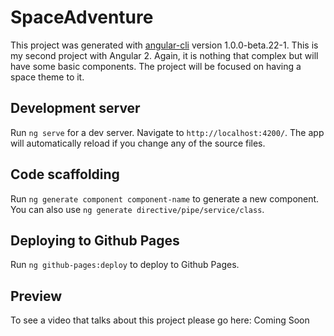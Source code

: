 # SpaceAdventure

This project was generated with [angular-cli](https://github.com/angular/angular-cli) version 1.0.0-beta.22-1.
This is my second project with Angular 2. Again, it is nothing that complex but will
have some basic components. The project will be focused on having a space theme to
it. 

## Development server
Run `ng serve` for a dev server. Navigate to `http://localhost:4200/`. The app will automatically reload if you change any of the source files.

## Code scaffolding

Run `ng generate component component-name` to generate a new component. You can also use `ng generate directive/pipe/service/class`.

## Deploying to Github Pages

Run `ng github-pages:deploy` to deploy to Github Pages.

## Preview

To see a video that talks about this project please go here: Coming Soon
